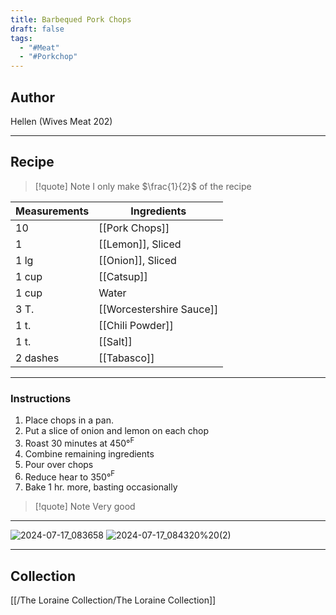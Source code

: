 ```yaml
---
title: Barbequed Pork Chops
draft: false
tags:
  - "#Meat"
  - "#Porkchop"
---
```

## Author
Hellen (Wives Meat 202)
___
## Recipe 
>[!quote] Note
>I only make $\frac{1}{2}$ of the recipe

| Measurements | Ingredients              |
| :----------- | ------------------------ |
| 10           | [[Pork Chops]]           |
| 1            | [[Lemon]], Sliced        |
| 1 lg         | [[Onion]], Sliced        |
| 1 cup        | [[Catsup]]               |
| 1 cup        | Water                    |
| 3 T.         | [[Worcestershire Sauce]] |
| 1 t.         | [[Chili Powder]]         |
| 1 t.         | [[Salt]]                 |
| 2 dashes     | [[Tabasco]]              |
___
### Instructions
1. Place chops in a pan.
2. Put a slice of onion and lemon on each chop
3. Roast 30 minutes at 450°$^{\text{F}}$
4. Combine remaining ingredients
5. Pour over chops
6. Reduce hear to 350°$^{\text{F}}$
7. Bake 1 hr. more, basting occasionally
>[!quote] Note
>Very good

___
![2024-07-17_083658](/The%20Loraine%20Collection/Meats/Assets/Assets/Handwritten_2024-07-17_083658.jpg)
![2024-07-17_084320%20(2)](/The%20Loraine%20Collection/Meats/Assets/Assets/Handwritten_2024-07-17_084320%20(2).jpg)
___
## Collection
[[/The Loraine Collection/The Loraine Collection]]